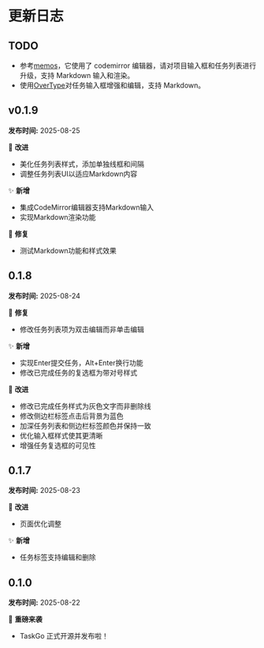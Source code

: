 # 更新日志

## TODO

- 参考[memos](https://github.com/usememos/memos)，它使用了 codemirror 编辑器，请对项目输入框和任务列表进行升级，支持 Markdown 输入和渲染。
- 使用[OverType](https://github.com/panphora/overtype)对任务输入框增强和编辑，支持 Markdown。

## v0.1.9
**发布时间:** 2025-08-25

🚀 **改进**
*   美化任务列表样式，添加单独线框和间隔
*   调整任务列表UI以适应Markdown内容

✨ **新增**
*   集成CodeMirror编辑器支持Markdown输入
*   实现Markdown渲染功能

🐛 **修复**
*   测试Markdown功能和样式效果

## 0.1.8
**发布时间:** 2025-08-24

🐛 **修复**
*   修改任务列表项为双击编辑而非单击编辑

✨ **新增**
*   实现Enter提交任务，Alt+Enter换行功能
*   修改已完成任务的复选框为带对号样式

🚀 **改进**
*   修改已完成任务样式为灰色文字而非删除线
*   修改侧边栏标签点击后背景为蓝色
*   加深任务列表和侧边栏标签颜色并保持一致
*   优化输入框样式使其更清晰
*   增强任务复选框的可见性

## 0.1.7
**发布时间:** 2025-08-23

🚀 **改进**
*   页面优化调整

✨ **新增**
*   任务标签支持编辑和删除

## 0.1.0
**发布时间:** 2025-08-22

🎉   **重磅来袭**
*   TaskGo 正式开源并发布啦！
